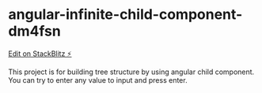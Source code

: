 # angular-infinite-child-component-dm4fsn

[Edit on StackBlitz ⚡️](https://stackblitz.com/edit/angular-infinite-child-component-dm4fsn)

This project is for building tree structure by using angular child component.
You can try to enter any value to input and press enter.